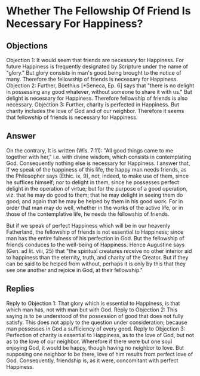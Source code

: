 # Whether The Fellowship Of Friend Is Necessary For Happiness?
## Objections
Objection 1: It would seem that friends are necessary for Happiness. For future Happiness is frequently designated by Scripture under the name of "glory." But glory consists in man's good being brought to the notice of many. Therefore the fellowship of friends is necessary for Happiness.
Objection 2: Further, Boethius [*Seneca, Ep. 6] says that "there is no delight in possessing any good whatever, without someone to share it with us." But delight is necessary for Happiness. Therefore fellowship of friends is also necessary.
Objection 3: Further, charity is perfected in Happiness. But charity includes the love of God and of our neighbor. Therefore it seems that fellowship of friends is necessary for Happiness.
## Answer
On the contrary, It is written (Wis. 7:11): "All good things came to me together with her," i.e. with divine wisdom, which consists in contemplating God. Consequently nothing else is necessary for Happiness.
I answer that, If we speak of the happiness of this life, the happy man needs friends, as the Philosopher says (Ethic. ix, 9), not, indeed, to make use of them, since he suffices himself; nor to delight in them, since he possesses perfect delight in the operation of virtue; but for the purpose of a good operation, viz. that he may do good to them; that he may delight in seeing them do good; and again that he may be helped by them in his good work. For in order that man may do well, whether in the works of the active life, or in those of the contemplative life, he needs the fellowship of friends.

But if we speak of perfect Happiness which will be in our heavenly Fatherland, the fellowship of friends is not essential to Happiness; since man has the entire fulness of his perfection in God. But the fellowship of friends conduces to the well-being of Happiness. Hence Augustine says (Gen. ad lit. viii, 25) that "the spiritual creatures receive no other interior aid to happiness than the eternity, truth, and charity of the Creator. But if they can be said to be helped from without, perhaps it is only by this that they see one another and rejoice in God, at their fellowship."
## Replies
Reply to Objection 1: That glory which is essential to Happiness, is that which man has, not with man but with God.
Reply to Objection 2: This saying is to be understood of the possession of good that does not fully satisfy. This does not apply to the question under consideration; because man possesses in God a sufficiency of every good.
Reply to Objection 3: Perfection of charity is essential to Happiness, as to the love of God, but not as to the love of our neighbor. Wherefore if there were but one soul enjoying God, it would be happy, though having no neighbor to love. But supposing one neighbor to be there, love of him results from perfect love of God. Consequently, friendship is, as it were, concomitant with perfect Happiness.